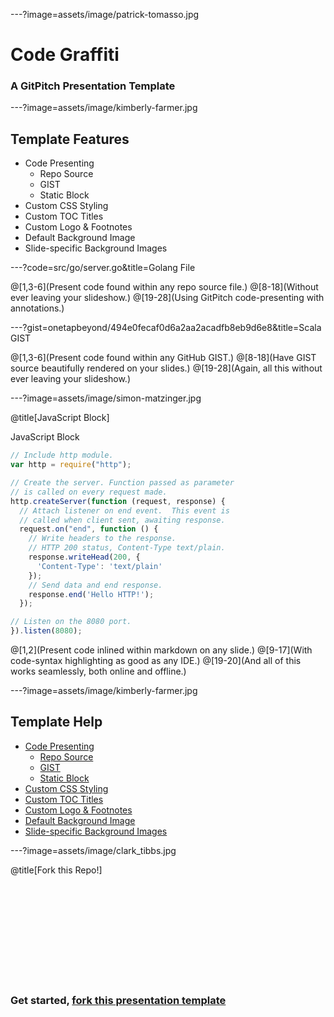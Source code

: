 ---?image=assets/image/patrick-tomasso.jpg

# Code Graffiti

### A GitPitch Presentation Template

---?image=assets/image/kimberly-farmer.jpg

## Template Features

- Code Presenting
  + Repo Source
  + GIST
  + Static Block
- Custom CSS Styling
- Custom TOC Titles
- Custom Logo & Footnotes
- Default Background Image
- Slide-specific Background Images

---?code=src/go/server.go&title=Golang File

@[1,3-6](Present code found within any repo source file.)
@[8-18](Without ever leaving your slideshow.)
@[19-28](Using GitPitch code-presenting with annotations.)

---?gist=onetapbeyond/494e0fecaf0d6a2aa2acadfb8eb9d6e8&title=Scala GIST

@[1,3-6](Present code found within any GitHub GIST.)
@[8-18](Have GIST source beautifully rendered on your slides.)
@[19-28](Again, all this without ever leaving your slideshow.)

---?image=assets/image/simon-matzinger.jpg

@title[JavaScript Block]

<p><span class="slide-title">JavaScript Block</span></p>

```javascript
// Include http module.
var http = require("http");

// Create the server. Function passed as parameter
// is called on every request made.
http.createServer(function (request, response) {
  // Attach listener on end event.  This event is
  // called when client sent, awaiting response.
  request.on("end", function () {
    // Write headers to the response.
    // HTTP 200 status, Content-Type text/plain.
    response.writeHead(200, {
      'Content-Type': 'text/plain'
    });
    // Send data and end response.
    response.end('Hello HTTP!');
  });

// Listen on the 8080 port.
}).listen(8080);
```

@[1,2](Present code inlined within markdown on any slide.)
@[9-17](With code-syntax highlighting as good as any IDE.)
@[19-20](And all of this works seamlessly, both online and offline.)

---?image=assets/image/kimberly-farmer.jpg

## Template Help

- [Code Presenting](https://github.com/gitpitch/gitpitch/wiki/Code-Presenting)
  + [Repo Source](https://github.com/gitpitch/gitpitch/wiki/Code-Delimiter-Slides)
  + [GIST](https://github.com/gitpitch/gitpitch/wiki/GIST-Slides)
  + [Static Block](https://github.com/gitpitch/gitpitch/wiki/Code-Slides)
- [Custom CSS Styling](https://github.com/gitpitch/gitpitch/wiki/Slideshow-Custom-CSS)
- [Custom TOC Titles](https://github.com/gitpitch/gitpitch/wiki/Table-of-Contents)
- [Custom Logo & Footnotes](https://github.com/gitpitch/gitpitch/wiki/Footnote-Setting)
- [Default Background Image](https://github.com/gitpitch/gitpitch/wiki/Background-Setting)
- [Slide-specific Background Images](https://github.com/gitpitch/gitpitch/wiki/Image-Slides#background)

---?image=assets/image/clark_tibbs.jpg

@title[Fork this Repo!]

<br><br><br>
<br><br><br>
<br><br><br>

### Get started, <a target="_blank" href="https://github.com/gitpitch/template-code-graffiti-wood">fork this presentation template <i class="fa fa-external-link" style="margin-left: 10px" aria-hidden="true"></i></a>

